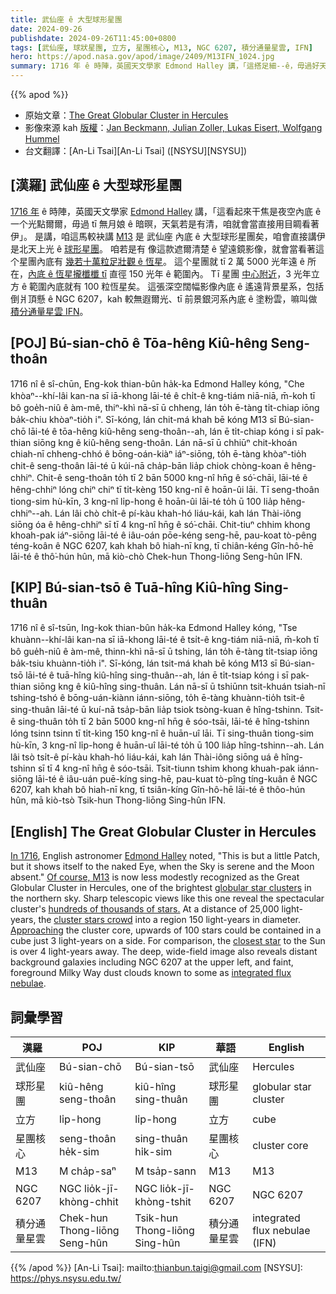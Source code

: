 ```yaml
---
title: 武仙座 ê 大型球形星團
date: 2024-09-26
publishdate: 2024-09-26T11:45:00+0800
tags: [武仙座, 球狀星團, 立方, 星團核心, M13, NGC 6207, 積分通量星雲, IFN]
hero: https://apod.nasa.gov/apod/image/2409/M13IFN_1024.jpg
summary: 1716 年 ê 時陣，英國天文學家 Edmond Halley 講，「這搭足細--ê，毋過好天無月娘 ê 時陣就看會著」。
---
```


{{% apod %}}

- 原始文章：[The Great Globular Cluster in Hercules](https://apod.nasa.gov/apod/ap240926.html)
- 影像來源 kah [版權][copyright]：[Jan Beckmann, Julian Zoller, Lukas Eisert, Wolfgang Hummel](https://www.distant-luminosity.com/about.html)
- 台文翻譯：[An-Li Tsai][An-Li Tsai] ([NSYSU][NSYSU])

## [漢羅] 武仙座 ê 大型球形星團
[1716 年][In 1716] ê 時陣，英國天文學家 [Edmond Halley][Edmond Halley] 講，「這看起來干焦是夜空內底 ê 一个光點爾爾，毋過 tī 無月娘 ê 暗暝，天氣若是有清，咱就會當直接用目睭看著伊」。
是講，咱這馬較袂講 [M13][Of course, M13] 是 武仙座 內底 ê 大型球形星團矣，咱會直接講伊是北天上光 ê [球形星團][globular star clusters]。
咱若是有 像這款遮爾清楚 ê 望遠鏡影像，就會當看著這个星團內底有 [幾若十萬粒足壯觀 ê 恆星][hundreds of thousands of stars.]。
這个星團就 tī 2 萬 5000 光年遠 ê 所在，[內底 ê 恆星攏櫼櫼 tī][cluster stars crowd] 直徑 150 光年 ê 範圍內。
Tī 星團 [中心附近][Approaching]，3 光年立方 ê 範圍內底就有 100 粒恆星矣。
這張深空闊幅影像內底 ê 遙遠背景星系，包括 倒爿頂懸 ê NGC 6207，kah 較無遐爾光、tī 前景銀河系內底 ê 塗粉雲，嘛叫做 [積分通量星雲 IFN][integrated flux nebulae]。

## [POJ] Bú-sian-chō ê Tōa-hêng Kiû-hêng Seng-thoân
1716 nî ê sî-chūn, Eng-kok thian-bûn ha̍k-ka Edmond Halley kóng, "Che khòaⁿ--khí-lâi kan-na sī iā-khong lāi-té ê chi̍t-ê kng-tiám niā-niā, m̄-koh tī bô goe̍h-niû ê àm-mê, thiⁿ-khì nā-sī ū chheng, lán to̍h ē-tàng ti̍t-chiap iōng ba̍k-chiu khòaⁿ-tio̍h i".
Sī-kóng, lán chit-má khah bē kóng M13 sī Bú-sian-chō lāi-té ê tōa-hêng kiû-hêng seng-thoân--ah, lán ē ti̍t-chiap kóng i sī pak-thian siōng kng ê kiû-hêng seng-thoân.
Lán nā-sī ū chhiūⁿ chit-khoán chiah-nī chheng-chhó ê bōng-oán-kiàⁿ iáⁿ-siōng, to̍h ē-tàng khòaⁿ-tio̍h chit-ê seng-thoân lāi-té ū kúi-nā cha̍p-bān lia̍p chiok chòng-koan ê hêng-chhiⁿ.
Chit-ê seng-thoân to̍h tī 2 bān 5000 kng-nî hn̄g ê só͘-chāi, lāi-té ê hêng-chhiⁿ lóng chiⁿ chiⁿ tī ti̍t-kèng 150 kng-nî ê hoān-ûi lāi.
Tī seng-thoân tiong-sim hù-kīn, 3 kng-nî li̍p-hong ê hoān-ûi lāi-té to̍h ū 100 lia̍p hêng-chhiⁿ--ah.
Lán lâi chò chi̍t-ê pí-kàu khah-hó liáu-kái, kah lán Thài-iông siōng óa ê hêng-chhiⁿ sī tī 4 kng-nî hn̄g ê só͘-chāi.
Chit-tiuⁿ chhim khong khoah-pak iáⁿ-siōng lāi-té ê iâu-oán pōe-kéng seng-hē, pau-koat tò-pêng téng-koân ê NGC 6207, kah khah bô hiah-nī kng, tī chiân-kéng Gîn-hô-hē lāi-té ê thô͘-hún hûn, mā kiò-chò Chek-hun Thong-liōng Seng-hûn IFN.

## [KIP] Bú-sian-tsō ê Tuā-hîng Kiû-hîng Sing-thuân
1716 nî ê sî-tsūn, Ing-kok thian-bûn ha̍k-ka Edmond Halley kóng, "Tse khuànn--khí-lâi kan-na sī iā-khong lāi-té ê tsi̍t-ê kng-tiám niā-niā, m̄-koh tī bô gue̍h-niû ê àm-mê, thinn-khì nā-sī ū tshing, lán to̍h ē-tàng ti̍t-tsiap iōng ba̍k-tsiu khuànn-tio̍h i".
Sī-kóng, lán tsit-má khah bē kóng M13 sī Bú-sian-tsō lāi-té ê tuā-hîng kiû-hîng sing-thuân--ah, lán ē ti̍t-tsiap kóng i sī pak-thian siōng kng ê kiû-hîng sing-thuân.
Lán nā-sī ū tshiūnn tsit-khuán tsiah-nī tshing-tshó ê bōng-uán-kiànn iánn-siōng, to̍h ē-tàng khuànn-tio̍h tsit-ê sing-thuân lāi-té ū kuí-nā tsa̍p-bān lia̍p tsiok tsòng-kuan ê hîng-tshinn.
Tsit-ê sing-thuân to̍h tī 2 bān 5000 kng-nî hn̄g ê sóo-tsāi, lāi-té ê hîng-tshinn lóng tsinn tsinn tī ti̍t-kìng 150 kng-nî ê huān-uî lāi.
Tī sing-thuân tiong-sim hù-kīn, 3 kng-nî li̍p-hong ê huān-uî lāi-té to̍h ū 100 lia̍p hîng-tshinn--ah.
Lán lâi tsò tsi̍t-ê pí-kàu khah-hó liáu-kái, kah lán Thài-iông siōng uá ê hîng-tshinn sī tī 4 kng-nî hn̄g ê sóo-tsāi.
Tsit-tiunn tshim khong khuah-pak iánn-siōng lāi-té ê iâu-uán puē-kíng sing-hē, pau-kuat tò-pîng tíng-kuân ê NGC 6207, kah khah bô hiah-nī kng, tī tsiân-kíng Gîn-hô-hē lāi-té ê thôo-hún hûn, mā kiò-tsò Tsik-hun Thong-liōng Sing-hûn IFN.

## [English] The Great Globular Cluster in Hercules
[In 1716][In 1716], English astronomer [Edmond Halley][Edmond Halley] noted, "This is but a little Patch, but it shows itself to the naked Eye, when the Sky is serene and the Moon absent." [Of course, M13][Of course, M13] is now less modestly recognized as the Great Globular Cluster in Hercules, one of the brightest [globular star clusters][globular star clusters] in the northern sky.
Sharp telescopic views like this one reveal the spectacular cluster's [hundreds of thousands of stars.][hundreds of thousands of stars.] At a distance of 25,000 light-years, the [cluster stars crowd][cluster stars crowd] into a region 150 light-years in diameter.
[Approaching][Approaching] the cluster core, upwards of 100 stars could be contained in a cube just 3 light-years on a side.
For comparison, the [closest star][closest star] to the Sun is over 4 light-years away.
The deep, wide-field image also reveals distant background galaxies including NGC 6207 at the upper left, and faint, foreground Milky Way dust clouds known to some as [integrated flux nebulae][integrated flux nebulae].

## 詞彙學習
|漢羅|POJ|KIP|華語|English|
|-|-|-|-|-|
| 武仙座 | Bú-sian-chō | Bú-sian-tsō | 武仙座 | Hercules |
| 球形星團 | kiû-hêng seng-thoân | kiû-hîng sing-thuân | 球形星團 | globular star cluster |
| 立方 | li̍p-hong | li̍p-hong | 立方 | cube |
| 星團核心 | seng-thoân he̍k-sim | sing-thuân hi̍k-sim | 星團核心 | cluster core |
| M13 | M cha̍p-saⁿ | M tsa̍p-sann | M13 | M13 |
| NGC 6207 | NGC lio̍k-jī-khòng-chhit | NGC lio̍k-jī-khòng-tshit | NGC 6207 | NGC 6207 |
| 積分通量星雲 | Chek-hun Thong-liōng Seng-hûn | Tsik-hun Thong-liōng Sing-hûn | 積分通量星雲 | integrated flux nebulae (IFN) |||||||

{{% /apod %}}
[An-Li Tsai]: mailto:thianbun.taigi@gmail.com
[NSYSU]: https://phys.nsysu.edu.tw/

[copyright]: https://apod.nasa.gov/apod/fap/lib/about_apod.html#srapply
[License3]: https://creativecommons.org/licenses/by/3.0/
[License2]:https://creativecommons.org/licenses/by-nc-nd/2.0/

[In 1716]:http://messier.seds.org/xtra/similar/halley_pt.html
[Edmond Halley]:http://www.bbc.co.uk/history/historic_figures/halley_edmond.shtml
[Of course, M13]:http://messier.seds.org/m/m013.html
[globular star clusters]:http://en.wikipedia.org/wiki/Globular_cluster
[hundreds of thousands of stars.]:https://skyandtelescope.org/observing/gobs-of-globs-guide-to-16-spring-globular-clusters/
[cluster stars crowd]:https://hubblesite.org/contents/news-releases/2008/news-2008-40.html
[Approaching]:https://apod.nasa.gov/apod/ap031213.html
[closest star]:https://apod.nasa.gov/apod/ap160825.html
[integrated flux nebulae]:https://apod.nasa.gov/apod/ap240831.html
